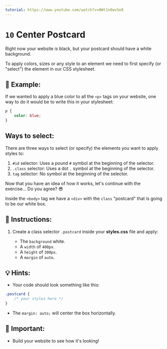 ```yaml
---
tutorial: https://www.youtube.com/watch?v=0Wt1n0wvSe8
---
```


# `10` Center Postcard

Right now your website is black, but your postcard should have a white background.

To apply colors, sizes or any style to an element we need to first specify (or "select") the element in our CSS stylesheet.

## 🔹 Example:

If we wanted to apply a blue color to all the `<p>` tags on your website, one way to do it would be to write this in your stylesheet:

```css
p {
    color: blue;
}
```

## Ways to select:

There are three ways to select (or specify) the elements you want to apply styles to:

   1. `#id` selector: Uses a pound `#` symbol at the beginning of the selector.
   2. `.class` selector: Uses a dot `.`  symbol at the beginning of the selector.
   3. `tag` selector: No symbol at the beginning of the selector.

Now that you have an idea of how it works, let's continue with the exercise... Do you agree? 😎

Inside the `<body>` tag we have a `<div>` with the `class` "postcard" that is going to be our white box.

## 📝 Instructions:

1. Create a class selector `.postcard` inside your **styles.css** file and apply:

    + The `background` white.
    + A `width` of `400px`.
    + A `height` of `300px`.
    + A `margin` of `auto`.

## 💡 Hints:

+ Your code should look something like this:

```css
.postcard {
    /* your styles here */
}
```

+ The `margin: auto;` will center the box horizontally.

## 🔎 Important:

+ Build your website to see how it's looking!
